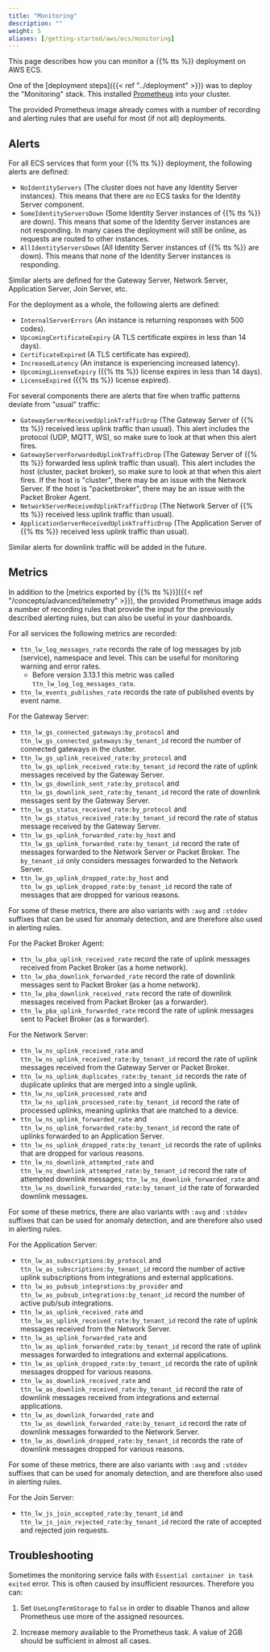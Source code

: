 ```yaml
---
title: "Monitoring"
description: ""
weight: 5
aliases: [/getting-started/aws/ecs/monitoring]
---
```


This page describes how you can monitor a {{% tts %}} deployment on AWS ECS.

<!--more-->

One of the [deployment steps]({{< ref "../deployment" >}}) was to deploy the "Monitoring" stack. This installed [Prometheus](https://prometheus.io/) into your cluster.

The provided Prometheus image already comes with a number of recording and alerting rules that are useful for most (if not all) deployments.

## Alerts

For all ECS services that form your {{% tts %}} deployment, the following alerts are defined:

- `NoIdentityServers` (The cluster does not have any Identity Server instances). This means that there are no ECS tasks for the Identity Server component.
- `SomeIdentityServersDown` (Some Identity Server instances of {{% tts %}} are down). This means that some of the Identity Server instances are not responding. In many cases the deployment will still be online, as requests are routed to other instances.
- `AllIdentityServersDown` (All Identity Server instances of {{% tts %}} are down). This means that none of the Identity Server instances is responding.

Similar alerts are defined for the Gateway Server, Network Server, Application Server, Join Server, etc.

For the deployment as a whole, the following alerts are defined:

- `InternalServerErrors` (An instance is returning responses with 500 codes).
- `UpcomingCertificateExpiry` (A TLS certificate expires in less than 14 days).
- `CertificateExpired` (A TLS certificate has expired).
- `IncreasedLatency` (An instance is experiencing increased latency).
- `UpcomingLicenseExpiry` ({{% tts %}} license expires in less than 14 days).
- `LicenseExpired` ({{% tts %}} license expired).

For several components there are alerts that fire when traffic patterns deviate from "usual" traffic:

- `GatewayServerReceivedUplinkTrafficDrop` (The Gateway Server of {{% tts %}} received less uplink traffic than usual). This alert includes the protocol (UDP, MQTT, WS), so make sure to look at that when this alert fires.
- `GatewayServerForwardedUplinkTrafficDrop` (The Gateway Server of {{% tts %}} forwarded less uplink traffic than usual). This alert includes the host (cluster, packet broker), so make sure to look at that when this alert fires. If the host is "cluster", there may be an issue with the Network Server. If the host is "packetbroker", there may be an issue with the Packet Broker Agent.
- `NetworkServerReceivedUplinkTrafficDrop` (The Network Server of {{% tts %}} received less uplink traffic than usual).
- `ApplicationServerReceivedUplinkTrafficDrop` (The Application Server of {{% tts %}} received less uplink traffic than usual).

Similar alerts for downlink traffic will be added in the future.

## Metrics

In addition to the [metrics exported by {{% tts %}}]({{< ref "/concepts/advanced/telemetry" >}}), the provided Prometheus image adds a number of recording rules that provide the input for the previously described alerting rules, but can also be useful in your dashboards.

For all services the following metrics are recorded:

- `ttn_lw_log_messages_rate` records the rate of log messages by job (service), namespace and level. This can be useful for monitoring warning and error rates.
  - Before version 3.13.1 this metric was called `ttn_lw_log_log_messages_rate`.
- `ttn_lw_events_publishes_rate` records the rate of published events by event name.

For the Gateway Server:

- `ttn_lw_gs_connected_gateways:by_protocol` and `ttn_lw_gs_connected_gateways:by_tenant_id` record the number of connected gateways in the cluster.
- `ttn_lw_gs_uplink_received_rate:by_protocol` and `ttn_lw_gs_uplink_received_rate:by_tenant_id` record the rate of uplink messages received by the Gateway Server.
- `ttn_lw_gs_downlink_sent_rate:by_protocol` and `ttn_lw_gs_downlink_sent_rate:by_tenant_id` record the rate of downlink messages sent by the Gateway Server.
- `ttn_lw_gs_status_received_rate:by_protocol` and `ttn_lw_gs_status_received_rate:by_tenant_id` record the rate of status message received by the Gateway Server.
- `ttn_lw_gs_uplink_forwarded_rate:by_host` and `ttn_lw_gs_uplink_forwarded_rate:by_tenant_id` record the rate of messages forwarded to the Network Server or Packet Broker. The `by_tenant_id` only considers messages forwarded to the Network Server.
- `ttn_lw_gs_uplink_dropped_rate:by_host` and `ttn_lw_gs_uplink_dropped_rate:by_tenant_id` record the rate of messages that are dropped for various reasons.

For some of these metrics, there are also variants with `:avg` and `:stddev` suffixes that can be used for anomaly detection, and are therefore also used in alerting rules.

For the Packet Broker Agent:

- `ttn_lw_pba_uplink_received_rate` record the rate of uplink messages received from Packet Broker (as a home network).
- `ttn_lw_pba_downlink_forwarded_rate` record the rate of downlink messages sent to Packet Broker (as a home network).
- `ttn_lw_pba_downlink_received_rate` record the rate of downlink messages received from Packet Broker (as a forwarder).
- `ttn_lw_pba_uplink_forwarded_rate` record the rate of uplink messages sent to Packet Broker (as a forwarder).

For the Network Server:

- `ttn_lw_ns_uplink_received_rate` and `ttn_lw_ns_uplink_received_rate:by_tenant_id` record the rate of uplink messages received from the Gateway Server or Packet Broker.
- `ttn_lw_ns_uplink_duplicates_rate:by_tenant_id` records the rate of duplicate uplinks that are merged into a single uplink.
- `ttn_lw_ns_uplink_processed_rate` and `ttn_lw_ns_uplink_processed_rate:by_tenant_id` record the rate of processed uplinks, meaning uplinks that are matched to a device.
- `ttn_lw_ns_uplink_forwarded_rate` and `ttn_lw_ns_uplink_forwarded_rate:by_tenant_id` record the rate of uplinks forwarded to an Application Server.
- `ttn_lw_ns_uplink_dropped_rate:by_tenant_id` records the rate of uplinks that are dropped for various reasons.
- `ttn_lw_ns_downlink_attempted_rate` and `ttn_lw_ns_downlink_attempted_rate:by_tenant_id` record the rate of attempted downlink messages; `ttn_lw_ns_downlink_forwarded_rate` and `ttn_lw_ns_downlink_forwarded_rate:by_tenant_id` the rate of forwarded downlink messages.

For some of these metrics, there are also variants with `:avg` and `:stddev` suffixes that can be used for anomaly detection, and are therefore also used in alerting rules.

For the Application Server:

- `ttn_lw_as_subscriptions:by_protocol` and `ttn_lw_as_subscriptions:by_tenant_id` record the number of active uplink subscriptions from integrations and external applications.
- `ttn_lw_as_pubsub_integrations:by_provider` and `ttn_lw_as_pubsub_integrations:by_tenant_id` record the number of active pub/sub integrations.
- `ttn_lw_as_uplink_received_rate` and `ttn_lw_as_uplink_received_rate:by_tenant_id` record the rate of uplink messages received from the Network Server.
- `ttn_lw_as_uplink_forwarded_rate` and `ttn_lw_as_uplink_forwarded_rate:by_tenant_id` record the rate of uplink messages forwarded to integrations and external applications.
- `ttn_lw_as_uplink_dropped_rate:by_tenant_id` records the rate of uplink messages dropped for various reasons.
- `ttn_lw_as_downlink_received_rate` and `ttn_lw_as_downlink_received_rate:by_tenant_id` record the rate of downlink messages received from integrations and external applications.
- `ttn_lw_as_downlink_forwarded_rate` and `ttn_lw_as_downlink_forwarded_rate:by_tenant_id` record the rate of downlink messages forwarded to the Network Server.
- `ttn_lw_as_downlink_dropped_rate:by_tenant_id` records the rate of downlink messages dropped for various reasons.

For some of these metrics, there are also variants with `:avg` and `:stddev` suffixes that can be used for anomaly detection, and are therefore also used in alerting rules.

For the Join Server:

- `ttn_lw_js_join_accepted_rate:by_tenant_id` and `ttn_lw_js_join_rejected_rate:by_tenant_id` record the rate of accepted and rejected join requests.

## Troubleshooting

Sometimes the monitoring service fails with `Essential container in task exited` error. This is often caused by insufficient resources. Therefore you can:

1. Set `UseLongTermStorage` to `false` in order to disable Thanos and allow Prometheus use more of the assigned resources.

2. Increase memory available to the Prometheus task. A value of 2GB should be sufficient in almost all cases.
